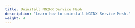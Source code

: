 ```yaml
---
title: Uninstall NGINX Service Mesh
description: "Learn how to uninstall NGINX Service Mesh."
weight: 4
---
```

